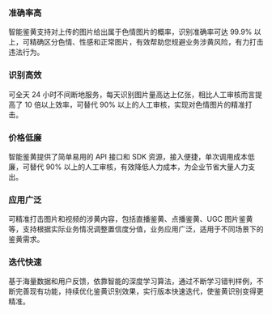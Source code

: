 ### 准确率高
智能鉴黄支持对上传的图片给出属于色情图片的概率，识别准确率可达 99.9% 以上，可精确区分色情、性感和正常图片，有效帮助您规避业务涉黄风险，有力打击违法行为。 

### 识别高效
可全天 24 小时不间断地服务，每天识别图片量高达上亿张，相比人工审核而言提高了 10 倍以上效率，可替代 90% 以上的人工审核，实现对色情图片的精准打击。 

### 价格低廉
智能鉴黄提供了简单易用的  API 接口和 SDK 资源，接入便捷，单次调用成本低廉，可替代 90% 以上的人工审核，有效降低人力成本，为企业节省大量人力支出。 

### 应用广泛 
可精准打击图片和视频的涉黄内容，包括直播鉴黄、点播鉴黄、UGC 图片鉴黄等，支持根据实际业务情况调整置信度分值，业务应用广泛，适用于不同场景下的鉴黄需求。 

### 迭代快速 
基于海量数据和用户反馈，依靠智能的深度学习算法，通过不断学习错判样例，不断完善现有功能，持续优化鉴黄识别效果，实行版本快速迭代，使鉴黄识别变得更精准。 
